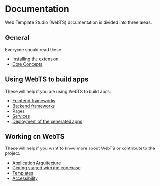 # Documentation
Web Template Studio (WebTS) documentation is divided into three areas.


## General
Everyone should read these.

- [Installing the extension](/docs/install.md)
- [Core Concepts](/docs/concepts.md)

## Using WebTS to build apps
These will help if you are using WebTS to build apps.

- [Frontend frameworks](/docs/generated-apps/frontend-frameworks)
- [Backend frameworks](/docs/generated-apps/backend-frameworks)
- [Pages](/docs/generated-apps/pages)
- [Services](/docs/generated-apps/services)
- [Deployment of the generated apps](/docs/generated-apps/deployment.md)


## Working on WebTS
These will help if you want to know more about WebTS or contribute to the project.

- [Application Arquitecture](/docs/contributing/application-architecture.md)
- [Getting started with the codebase](/docs/contributing/getting-started-developers.md)
- [Templates](./contributing/templates.md)
- [Accessibility](./contributing/accessibility.md)
